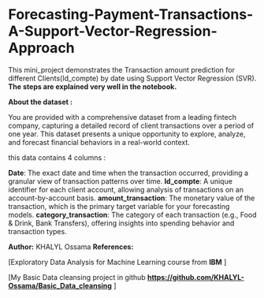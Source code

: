 # Forecasting-Payment-Transactions-A-Support-Vector-Regression-Approach
This mini_project  demonstrates the Transaction amount prediction for different Clients(Id_compte) by date using Support Vector Regression (SVR).
**The steps are explained very well in the notebook.**

**About the dataset :**

You are provided with a comprehensive dataset from a leading fintech company, capturing a detailed record of client transactions over a period of one year. This dataset presents a unique opportunity to explore, analyze, and forecast financial behaviors in a real-world context.

this data contains 4 columns : 

**Date**: The exact date and time when the transaction occurred, providing a granular view of transaction patterns over time.
**Id_compte**: A unique identifier for each client account, allowing analysis of transactions on an account-by-account basis.
**amount_transaction**: The monetary value of the transaction, which is the primary target variable for your forecasting models.
**category_transaction**: The category of each transaction (e.g., Food & Drink, Bank Transfers), offering insights into spending behavior and transaction types.

**Author:** KHALYL Ossama 
**References:**  

[Exploratory Data Analysis for Machine Learning course from **IBM** ]

[My Basic Data cleansing project in github **https://github.com/KHALYL-Ossama/Basic_Data_cleansing** ]
